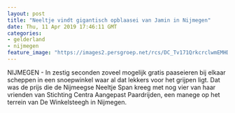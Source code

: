 ```yaml
---
layout: post
title: "Neeltje vindt gigantisch opblaasei van Jamin in Nijmegen"
date: Thu, 11 Apr 2019 17:46:11 GMT
categories: 
- gelderland 
- nijmegen 
feature_image: "https://images2.persgroep.net/rcs/DC_Tv171QrkcrclwmEMHDVBqZjs/diocontent/145310618/_fitwidth/400/?appId=21791a8992982cd8da851550a453bd7f&quality=0.7"
---
```


NIJMEGEN - In zestig seconden zoveel mogelijk gratis paaseieren bij elkaar scheppen in een snoepwinkel waar al dat lekkers voor het grijpen ligt. Dat was de prijs die de Nijmeegse Neeltje Span kreeg met nog vier van haar vrienden van Stichting Centra Aangepast Paardrijden, een manege op het terrein van De Winkelsteegh in Nijmegen.
